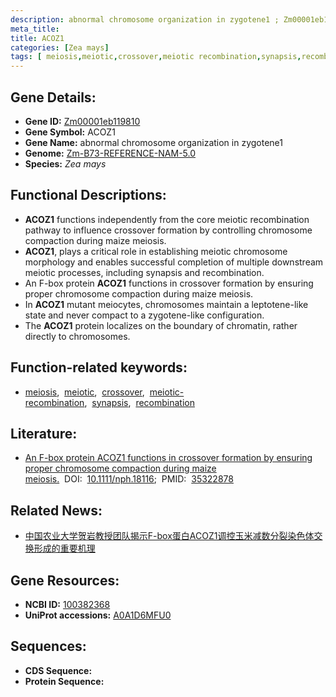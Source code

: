 ```yaml
---
description: abnormal chromosome organization in zygotene1 ; Zm00001eb119810 ; Zea mays
meta_title:
title: ACOZ1
categories: [Zea mays]
tags: [ meiosis,meiotic,crossover,meiotic recombination,synapsis,recombination ]
---
```


## Gene Details:
- **Gene ID:**	[Zm00001eb119810](https://www.maizegdb.org/gene_center/gene/Zm00001eb119810)
- **Gene Symbol:** ACOZ1
- **Gene Name:** abnormal chromosome organization in zygotene1
- **Genome:** [Zm-B73-REFERENCE-NAM-5.0](https://www.maizegdb.org/genome/assembly/Zm-B73-REFERENCE-NAM-5.0)
- **Species:** *Zea mays*

## Functional Descriptions:
   - **ACOZ1** functions independently from the core meiotic recombination pathway to influence crossover formation by controlling chromosome compaction during maize meiosis.
   - **ACOZ1**, plays a critical role in establishing meiotic chromosome morphology and enables successful completion of multiple downstream meiotic processes, including synapsis and recombination.
   - An F-box protein **ACOZ1** functions in crossover formation by ensuring proper chromosome compaction during maize meiosis.
   - In **ACOZ1** mutant meiocytes, chromosomes maintain a leptotene-like state and never compact to a zygotene-like configuration.
   - The **ACOZ1** protein localizes on the boundary of chromatin, rather directly to chromosomes.

## Function-related keywords:
- [meiosis](/tags/meiosis/),&nbsp;&nbsp;[meiotic](/tags/meiotic/),&nbsp;&nbsp;[crossover](/tags/crossover/),&nbsp;&nbsp;[meiotic-recombination](/tags/meiotic-recombination/),&nbsp;&nbsp;[synapsis](/tags/synapsis/),&nbsp;&nbsp;[recombination](/tags/recombination/)

## Literature:
   - [An F-box protein ACOZ1 functions in crossover formation by ensuring proper chromosome compaction during maize meiosis.]( https://nph.onlinelibrary.wiley.com/doi/10.1111/nph.18116)&nbsp;&nbsp;DOI:&nbsp;&nbsp;[10.1111/nph.18116](https://nph.onlinelibrary.wiley.com/doi/10.1111/nph.18116);&nbsp;&nbsp;PMID:&nbsp;&nbsp;[35322878](https://pubmed.ncbi.nlm.nih.gov/35322878/)

## Related News:
   - [中国农业大学贺岩教授团队揭示F-box蛋白ACOZ1调控玉米减数分裂染色体交换形成的重要机理](https://mp.weixin.qq.com/s?__biz=MzIyOTY2NDYyNQ==&mid=2247536748&idx=7&sn=1d9bca7deda997b2c35c616b9e1d4aad&chksm=e8bd2272dfcaab643f45bf51819337d46cf7a40badf6a951888e157564f5d19f02d6c47ddc17&scene=27#wechat_redirect)

## Gene Resources:
- **NCBI ID:** [100382368](https://www.ncbi.nlm.nih.gov/gene/?term=100382368)
- **UniProt accessions:** [A0A1D6MFU0](https://www.uniprot.org/uniprotkb/A0A1D6MFU0/entry)



## Sequences:
- **CDS Sequence:**
- **Protein Sequence:**
